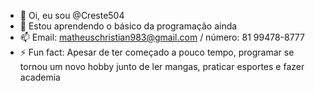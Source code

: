 - 👋 Oi, eu sou @Creste504 
- 🌱 Estou aprendendo o básico da programação ainda 
- 📫 Email: matheuschristian983@gmail.com / número: 81 99478-8777
- ⚡ Fun fact: Apesar de ter começado a pouco tempo, programar se tornou um novo hobby junto de ler mangas, praticar esportes e fazer academia

<!---
Creste504/Creste504 is a ✨ special ✨ repository because its `README.md` (this file) appears on your GitHub profile.
You can click the Preview link to take a look at your changes.
--->

